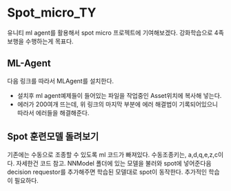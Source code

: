 # Spot_micro_TY
유니티 ml agent를 활용해서 spot micro 프로젝트에 기여해보겠다. 강화학습으로 4족보행을 수행하는게 목표다.

## ML-Agent
다음 링크를 따라서 MLAgent를 설치한다.
 - 설치후 ml agent예제들이 들어있는 파일을 작업중인 Asset위치에 복사해 넣는다.
 - 에러가 200여개 뜨는데, 위 링크의 마지막 부분에 에러 해결법이 기록되어있으니 따라서 에러들을 해결해준다.
 
## Spot 훈련모델 돌려보기
기존에는 수동으로 조종할 수 있도록 ml 코드가 빠져있다. 수동조종키는, a,d,q,e,z,c이다. 자세한건 코드 참고.
NNModel 폴더에 있는 모델을 불러와 spot에 넣어준다음 decision requestor를 추가해주면 학습된 모델대로 spot이 동작한다.
추가적인 학습이 필요하다.
